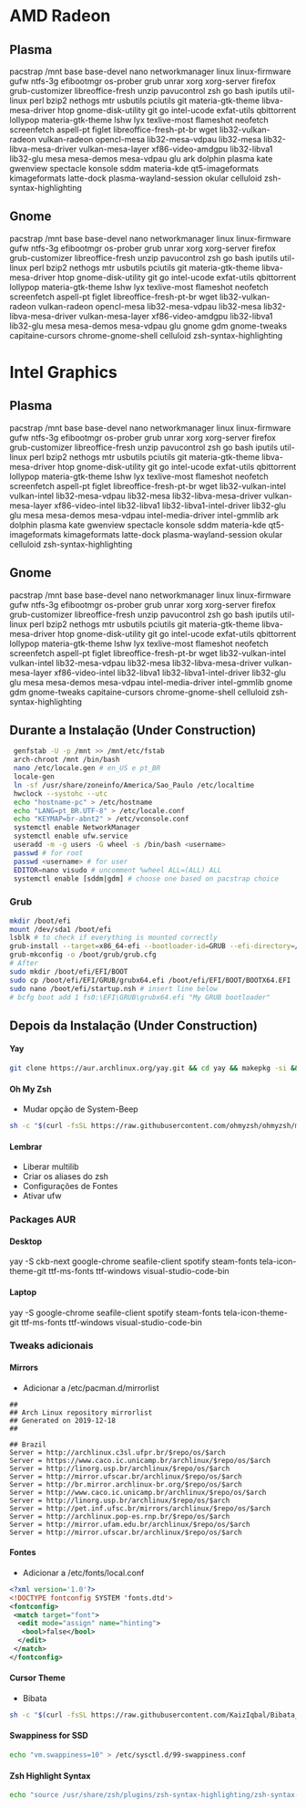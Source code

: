 # AMD Radeon
## Plasma
pacstrap /mnt base base-devel nano networkmanager linux linux-firmware gufw ntfs-3g efibootmgr os-prober grub unrar xorg xorg-server firefox grub-customizer libreoffice-fresh unzip pavucontrol zsh go bash iputils util-linux perl bzip2 nethogs mtr usbutils pciutils git materia-gtk-theme libva-mesa-driver htop gnome-disk-utility git go intel-ucode exfat-utils qbittorrent lollypop materia-gtk-theme lshw lyx texlive-most flameshot neofetch screenfetch aspell-pt figlet libreoffice-fresh-pt-br wget lib32-vulkan-radeon vulkan-radeon opencl-mesa lib32-mesa-vdpau lib32-mesa lib32-libva-mesa-driver vulkan-mesa-layer xf86-video-amdgpu lib32-libva1 lib32-glu mesa mesa-demos mesa-vdpau glu ark dolphin plasma kate gwenview spectacle konsole sddm materia-kde qt5-imageformats kimageformats latte-dock plasma-wayland-session okular celluloid zsh-syntax-highlighting

## Gnome
pacstrap /mnt base base-devel nano networkmanager linux linux-firmware gufw ntfs-3g efibootmgr os-prober grub unrar xorg xorg-server firefox grub-customizer libreoffice-fresh unzip pavucontrol zsh go bash iputils util-linux perl bzip2 nethogs mtr usbutils pciutils git materia-gtk-theme libva-mesa-driver htop gnome-disk-utility git go intel-ucode exfat-utils qbittorrent lollypop materia-gtk-theme lshw lyx texlive-most flameshot neofetch screenfetch aspell-pt figlet libreoffice-fresh-pt-br wget lib32-vulkan-radeon vulkan-radeon opencl-mesa lib32-mesa-vdpau lib32-mesa lib32-libva-mesa-driver vulkan-mesa-layer xf86-video-amdgpu lib32-libva1 lib32-glu mesa mesa-demos mesa-vdpau glu gnome gdm gnome-tweaks capitaine-cursors chrome-gnome-shell celluloid zsh-syntax-highlighting


# Intel Graphics
## Plasma
pacstrap /mnt base base-devel nano networkmanager linux linux-firmware gufw ntfs-3g efibootmgr os-prober grub unrar xorg xorg-server firefox grub-customizer libreoffice-fresh unzip pavucontrol zsh go bash iputils util-linux perl bzip2 nethogs mtr usbutils pciutils git materia-gtk-theme libva-mesa-driver htop gnome-disk-utility git go intel-ucode exfat-utils qbittorrent lollypop materia-gtk-theme lshw lyx texlive-most flameshot neofetch screenfetch aspell-pt figlet libreoffice-fresh-pt-br wget lib32-vulkan-intel vulkan-intel lib32-mesa-vdpau lib32-mesa lib32-libva-mesa-driver vulkan-mesa-layer xf86-video-intel lib32-libva1 lib32-libva1-intel-driver lib32-glu glu mesa mesa-demos mesa-vdpau intel-media-driver intel-gmmlib ark dolphin plasma kate gwenview spectacle konsole sddm materia-kde qt5-imageformats kimageformats latte-dock plasma-wayland-session okular celluloid zsh-syntax-highlighting

## Gnome
pacstrap /mnt base base-devel nano networkmanager linux linux-firmware gufw ntfs-3g efibootmgr os-prober grub unrar xorg xorg-server firefox grub-customizer libreoffice-fresh unzip pavucontrol zsh go bash iputils util-linux perl bzip2 nethogs mtr usbutils pciutils git materia-gtk-theme libva-mesa-driver htop gnome-disk-utility git go intel-ucode exfat-utils qbittorrent lollypop materia-gtk-theme lshw lyx texlive-most flameshot neofetch screenfetch aspell-pt figlet libreoffice-fresh-pt-br wget lib32-vulkan-intel vulkan-intel lib32-mesa-vdpau lib32-mesa lib32-libva-mesa-driver vulkan-mesa-layer xf86-video-intel lib32-libva1 lib32-libva1-intel-driver lib32-glu glu mesa mesa-demos mesa-vdpau intel-media-driver intel-gmmlib gnome gdm gnome-tweaks capitaine-cursors chrome-gnome-shell celluloid zsh-syntax-highlighting

## Durante a Instalação (Under Construction)
```bash
 genfstab -U -p /mnt >> /mnt/etc/fstab
 arch-chroot /mnt /bin/bash
 nano /etc/locale.gen # en_US e pt_BR
 locale-gen
 ln -sf /usr/share/zoneinfo/America/Sao_Paulo /etc/localtime
 hwclock --systohc --utc
 echo "hostname-pc" > /etc/hostname
 echo "LANG=pt_BR.UTF-8" > /etc/locale.conf
 echo "KEYMAP=br-abnt2" > /etc/vconsole.conf
 systemctl enable NetworkManager
 systemctl enable ufw.service
 useradd -m -g users -G wheel -s /bin/bash <username>
 passwd # for root
 passwd <username> # for user
 EDITOR=nano visudo # uncomment %wheel ALL=(ALL) ALL
 systemctl enable [sddm|gdm] # choose one based on pacstrap choice
```
### Grub

```bash
mkdir /boot/efi
mount /dev/sda1 /boot/efi
lsblk # to check if everything is mounted correctly
grub-install --target=x86_64-efi --bootloader-id=GRUB --efi-directory=/boot/efi --recheck
grub-mkconfig -o /boot/grub/grub.cfg
# After
sudo mkdir /boot/efi/EFI/BOOT
sudo cp /boot/efi/EFI/GRUB/grubx64.efi /boot/efi/EFI/BOOT/BOOTX64.EFI
sudo nano /boot/efi/startup.nsh # insert line below
# bcfg boot add 1 fs0:\EFI\GRUB\grubx64.efi "My GRUB bootloader"
```
## Depois da Instalação (Under Construction)
#### Yay
```bash
git clone https://aur.archlinux.org/yay.git && cd yay && makepkg -si && cd .. && rm -r yay
```
#### Oh My Zsh
 - Mudar opção de System-Beep
```bash
sh -c "$(curl -fsSL https://raw.githubusercontent.com/ohmyzsh/ohmyzsh/master/tools/install.sh)"
```
#### Lembrar
 - Liberar multilib
 - Criar os aliases do zsh
 - Configurações de Fontes
 - Ativar ufw
 
### Packages AUR
#### Desktop

yay -S ckb-next google-chrome seafile-client spotify steam-fonts tela-icon-theme-git ttf-ms-fonts ttf-windows visual-studio-code-bin

#### Laptop

yay -S google-chrome seafile-client spotify steam-fonts tela-icon-theme-git ttf-ms-fonts ttf-windows visual-studio-code-bin

### Tweaks adicionais

#### Mirrors
 - Adicionar a /etc/pacman.d/mirrorlist
```
##
## Arch Linux repository mirrorlist
## Generated on 2019-12-18
##

## Brazil
Server = http://archlinux.c3sl.ufpr.br/$repo/os/$arch
Server = https://www.caco.ic.unicamp.br/archlinux/$repo/os/$arch
Server = http://linorg.usp.br/archlinux/$repo/os/$arch
Server = http://mirror.ufscar.br/archlinux/$repo/os/$arch
Server = http://br.mirror.archlinux-br.org/$repo/os/$arch
Server = http://www.caco.ic.unicamp.br/archlinux/$repo/os/$arch
Server = http://linorg.usp.br/archlinux/$repo/os/$arch
Server = http://pet.inf.ufsc.br/mirrors/archlinux/$repo/os/$arch
Server = http://archlinux.pop-es.rnp.br/$repo/os/$arch
Server = http://mirror.ufam.edu.br/archlinux/$repo/os/$arch
Server = http://mirror.ufscar.br/archlinux/$repo/os/$arch
```

#### Fontes
 - Adicionar a /etc/fonts/local.conf
```xml
<?xml version='1.0'?>
<!DOCTYPE fontconfig SYSTEM 'fonts.dtd'>  
<fontconfig>
 <match target="font">
  <edit mode="assign" name="hinting">
   <bool>false</bool>
  </edit>
 </match>
</fontconfig>
```

#### Cursor Theme
 - Bibata
```bash
sh -c "$(curl -fsSL https://raw.githubusercontent.com/KaizIqbal/Bibata_Cursor/master/Bibata.sh)"
```

#### Swappiness for SSD
 ```bash
 echo "vm.swappiness=10" > /etc/sysctl.d/99-swappiness.conf
 ```
 
 #### Zsh Highlight Syntax
 ```bash
 echo "source /usr/share/zsh/plugins/zsh-syntax-highlighting/zsh-syntax-highlighting.zsh" >> .zshrc
 ```

